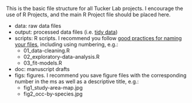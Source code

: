 This is the basic file structure for all Tucker Lab projects. 
I encourage the use of R Projects, and the main R Project file should be placed here. 
- data: raw data files
- output: processed data files (i.e. [tidy data](https://vita.had.co.nz/papers/tidy-data.pdf))
- scripts: R scripts. I recommend you follow [good practices for naming your files](http://www2.stat.duke.edu/~rcs46/lectures_2015/01-markdown-git/slides/naming-slides/naming-slides.pdf), including using numbering, e.g.:
	- 01_data-cleaning.R
	- 02_exploratory-data-analysis.R
	- 03_fit-models.R
- doc: manuscript drafts
- figs: figures. I recommend you save figure files with the corresponding number in the ms as well as a descriptive title, e.g.:
	- fig1_study-area-map.jpg
	- fig2_occ-by-species.jpg

